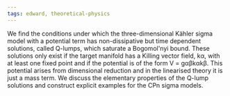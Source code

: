 ```yaml
---
tags: edward, theoretical-physics
---
```

We find the conditions under which the three-dimensional Kähler sigma model with a potential term has non-dissipative but time dependent solutions, called Q-lumps, which saturate a Bogomol'nyi bound. These solutions only exist if the target manifold has a Killing vector field, kα, with at least one fixed point and if the potential is of the form V = gαβkαkβ. This potential arises from dimensional reduction and in the linearised theory it is just a mass term. We discuss the elementary properties of the Q-lump solutions and construct explicit examples for the CPn sigma models.
